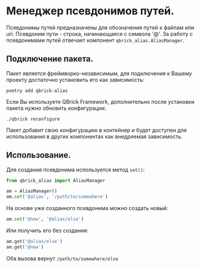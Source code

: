 # Менеджер псевдонимов путей.

Псевдонимы путей предназначены для обозначения путей к файлам или uri. Псевдоним пути - строка, начинающаяся с символа '@'.
За работу с псевдонимами путей отвечает компонент `qbrick_alias.AliasManager`.

## Подключение пакета.

Пакет является фреймворко-независимым, для подключения к Вашему проекту достаточно установить его как зависимость:

```shell
poetry add qbrick-alias
```

Если Вы используете QBrick Framework, дополнительно после установки пакета нужно обновить конфигурации:
```shell
./qbrick reconfigure
```
Пакет добавит свою конфигурацию в контейнер и будет доступен для использования в других компонентах как внедряемая зависимость.

## Использование.

Для создания псевдонима используется метод `set()`:

```python
from qbrick_alias import AliasManager

am = AliasManager()
am.set('@alias', '/path/to/somewhere')
```

На основе уже созданного псевдонима можно создать новый:

```python
am.set('@new', '@alias/else')
```

Или получить его без создания:
```python
am.get('@alias/else')
am.get('@new')
```

Оба вызова вернут `/path/to/somewhere/else`


